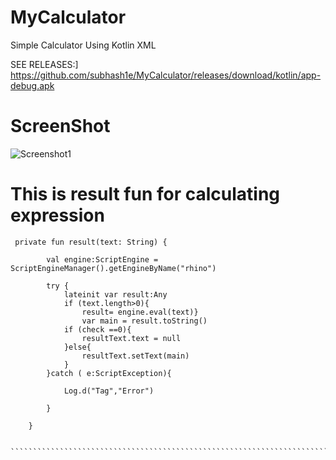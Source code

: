 # MyCalculator
Simple Calculator Using Kotlin XML

SEE RELEASES:]
https://github.com/subhash1e/MyCalculator/releases/download/kotlin/app-debug.apk


# ScreenShot
![Screenshot1](https://user-images.githubusercontent.com/85139394/160836028-39dedb64-b5a2-4e9e-b842-c63197825395.jpg)



# This is result fun for calculating expression

`````````````````````````````````````````````````````````````````````````````````````````````````````
 private fun result(text: String) {
 
        val engine:ScriptEngine = ScriptEngineManager().getEngineByName("rhino")
        
        try {
            lateinit var result:Any
            if (text.length>0){ 
                result= engine.eval(text)}
                var main = result.toString()
            if (check ==0){
                resultText.text = null
            }else{
                resultText.setText(main)
            }
        }catch ( e:ScriptException){
        
            Log.d("Tag","Error")

        }

    }
    
    
```````````````````````````````````````````````````````````````````````````````````````````````````


